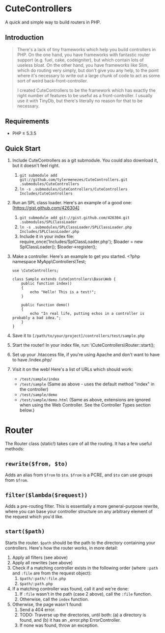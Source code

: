 CuteControllers
===============
A quick and simple way to build routers in PHP.

Introduction
------------
> There's a lack of tiny frameworks which help you build controllers in PHP. On the one hand, you have
> frameworks with fantastic router support (e.g. fuel, cake, codeigniter), but which contain lots of
> useless bloat. On the other hand, you have frameworks like Slim, which do routing very simply, but don't
> give you any help, to the point where it's necessary to write out a large chunk of code to act as some
> sort of weird back-front-controller.
>
> I created CuteControllers to be the framework which has exactly the right number of features to be
> useful as a front-controller. I usually use it with TinyDb, but there's literally no reason for that
> to be necessary.

Requirements
------------
 * PHP &ge; 5.3.5

Quick Start
-----------
 1. Include CuteControllers as a git submodule. You could also download it, but it doesn't feel right.
    1. `git submodule add git://github.com/tylermenezes/CuteControllers.git .submodules/CuteControllers`
    2. `ln -s .submodules/CuteControllers/CuteControllers Includes/CuteControllers`
 2. Run an SPL class loader. Here's an example of a good one: [https://gist.github.com/426304]
    1. `git submodule add git://gist.github.com/426304.git .submodules/SPLClassLoader`
    2. `ln -s .submodules/SPLClassLoader/SPLClassLoader.php Includes/SPLClassLoader.php`
    3. Include it in your index file:
            require_once('Includes/SplClassLoader.php');
            $loader = new SplClassLoader();
            $loader->register();
 3. Make a controller. Here's an example to get you started.
        <?php
        namespace MyApp\Controllers\Test;

        use \CuteControllers;

        class Sample extends CuteControllers\Base\Web {
            public function index()
            {
                echo "Hello! This is a test!";
            }

            public function demo()
            {
                echo "In real life, putting echos in a controller is probably a bad idea.";
            }
        }
 4. Save it to `[/path/to/your/project]/controllers/test/sample.php`
 5. Start the router! In your index file, run:
        \CuteControllers\Router::start();
 6. Set up your .htaccess file, if you're using Apache and don't want to have to have /index.php/
 7. Visit it on the web! Here's a list of URLs which should work:
    * `/test/sample/index`
    * `/test/sample` (Same as above - uses the default method "index" in the controller)
    * `/test/sample/demo`
    * `/test/sample/demo.html` (Same as above, extensions are ignored when using the Web Controller.
      See the Controller Types section below.)

Router
======
The Router class (static!) takes care of all the routing. It has a few useful methods:

`rewrite($from, $to)`
---------------------
Adds an alias from `$from` to `$to`. `$from` is a PCRE, and `$to` can use groups from `$from`.

`filter($lambda($request))`
----------------------------
Adds a pre-routing filter. This is essentially a more general-purpose rewrite, where you can base your
controller structure on any arbitrary element of the request which you'd like.

`start($path)`
--------------
Starts the router. `$path` should be the path to the directory containing your controllers. Here's how the
router works, in more detail:

 1. Apply all filters (see above)
 2. Apply all rewrites (see above)
 3. Check if a matching controller exists in the following order (where `:path` and `:file` are from the request object):
    1. `$path/:path/:file.php`
    2. `$path/:path.php`
 4. If a matching controller was found, call it and we're done:
    1. If `:file` wasn't in the path (case 2 above), call the `:file` function.
    2. Otherwise, call the `index` function.
 5. Otherwise, the page wasn't found:
    1. Send a 404 error.
    2. TODO: Traverse up the directories, until both: (a) a directory is found, and (b) it has an _error.php ErrorController.
    3. If none was found, throw an exception.